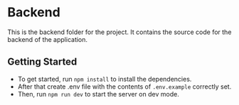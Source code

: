 # Backend

This is the backend folder for the project. It contains the source code for the backend of the application.

## Getting Started

- To get started, run `npm install` to install the dependencies.
- After that create .env file with the contents of `.env.example` correctly set.
- Then, run `npm run dev` to start the server on dev mode.
